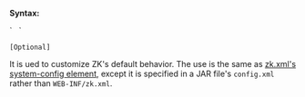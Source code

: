 **Syntax:**

<system-config>  
`   `  
</system-config>

`[Optional]`

It is ued to customize ZK's default behavior. The use is the same as
[zk.xml's system-config
element]({{site.baseUrl}}/zk_config_ref/The_system-config_Element),
except it is specified in a JAR file's `config.xml` rather than
`WEB-INF/zk.xml`.


